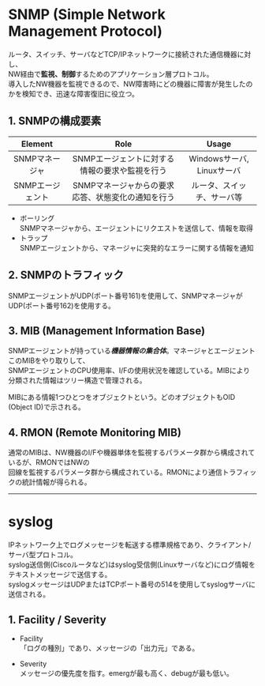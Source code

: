 # SNMP (Simple Network Management Protocol)
ルータ、スイッチ、サーバなどTCP/IPネットワークに接続された通信機器に対し、  
NW経由で**監視、制御**するためのアプリケーション層プロトコル。  
導入したNW機器を監視できるので、NW障害時にどの機器に障害が発生したのかを検知でき、迅速な障害復旧に役立つ。

## 1. SNMPの構成要素
|     Element    |                       Role                       |           Usage          |
|:--------------:|:------------------------------------------------:|:------------------------:|
|SNMPマネージャ  |SNMPエージェントに対する情報の要求や監視を行う    |Windowsサーバ, Linuxサーバ|
|SNMPエージェント|SNMPマネージャからの要求応答、状態変化の通知を行う|ルータ、スイッチ、サーバ等|

* ボーリング  
    SNMPマネージャから、エージェントにリクエストを送信して、情報を取得
* トラップ  
    SNMPエージェントから、マネージャに突発的なエラーに関する情報を通知

## 2. SNMPのトラフィック
SNMPエージェントがUDP(ポート番号161)を使用して、SNMPマネージャがUDP(ポート番号162)を使用する。  

## 3. MIB (Management Information Base)
SNMPエージェントが持っている***機器情報の集合体***。マネージャとエージェントこのMIBをやり取りして、  
SNMPエージェントのCPU使用率、I/Fの使用状況を確認している。MIBにより分類された情報はツリー構造で管理される。  

MIBにある情報1つひとつをオブジェクトという。どのオブジェクトもOID (Object ID)で示される。

## 4. RMON (Remote Monitoring MIB)
通常のMIBは、NW機器のI/Fや機器単体を監視するパラメータ群から構成されているが、RMONではNWの  
回線を監視するパラメータ群から構成されている。RMONにより通信トラフィックの統計情報が得られる。

***

# syslog
IPネットワーク上でログメッセージを転送する標準規格であり、クライアント/サーバ型プロトコル。  
syslog送信側(Ciscoルータなど)はsyslog受信側(Linuxサーバなど)にログ情報をテキストメッセージで送信する。  
syslogメッセージはUDPまたはTCPポート番号の514を使用してsyslogサーバに送信される。

## 1. Facility / Severity
* Facility  
    「ログの種別」であり、メッセージの「出力元」である。

* Severity  
    メッセージの優先度を指す。emergが最も高く、debugが最も低い。